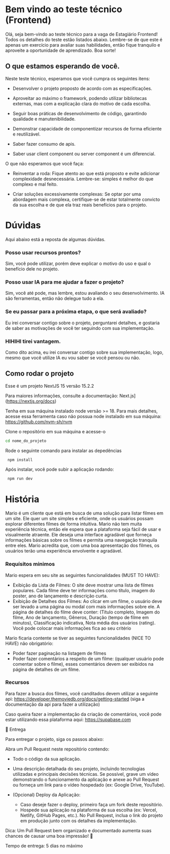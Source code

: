 
# Bem vindo ao teste técnico (Frontend)

Olá, seja bem-vindo ao teste técnico para a vaga de Estagiário Frontend! Todos os detalhes do teste estão listados abaixo. Lembre-se de que este é apenas um exercício para avaliar suas habilidades, então fique tranquilo e aproveite a oportunidade de aprendizado. Boa sorte!
## O que estamos esperando de você.

Neste teste técnico, esperamos que você cumpra os seguintes itens:

- Desenvolver o projeto proposto de acordo com as especificações.

- Aproveitar ao máximo o framework, podendo utilizar bibliotecas externas, mas com a explicação clara do motivo de cada escolha.

- Seguir boas práticas de desenvolvimento de código, garantindo qualidade e manutenibilidade.

- Demonstrar capacidade de componentizar recursos de forma eficiente e reutilizável.

- Saber fazer consumo de apis.

- Saber usar client component ou server component é um diferencial.

O que não esperamos que você faça:

- Reinventar a roda: Fique atento ao que está proposto e evite adicionar complexidade desnecessária. Lembre-se: simples é melhor do que complexo e mal feito.

- Criar soluções excessivamente complexas: Se optar por uma abordagem mais complexa, certifique-se de estar totalmente convicto da sua escolha e de que ela traz reais benefícios para o projeto.



# Dúvidas

Aqui abaixo está a reposta de algumas dúvidas.

### Posso usar recursos prontos?

Sim, você pode utilizar, porém deve explicar o motivo do uso e qual o benefício dele no projeto.

### Posso usar IA para me ajudar a fazer o projeto?

Sim, você até pode, mas lembre, estou avaliando o seu desenvolvimento. IA são ferramentas, então não delegue tudo a ela.

### Se eu passar para a próxima etapa, o que será avaliado? 

Eu irei conversar contigo sobre o projeto, perguntarei detalhes, e gostaria de saber as motivações de você ter seguindo com sua implementação.

### HIHIHI tirei vantagem.

Como dito acima, eu irei conversar contigo sobre sua implementação, logo, mesmo que você utilize IA eu vou saber se você pensou ou não.

## Como rodar o projeto


Esse é um projeto NextJS 15 versão 15.2.2

Para maiores informações, consulte a documentação: Next.js](https://nextjs.org/docs)

Tenha em sua máquina instalado node versão >= 18. Para mais detalhes, acesse essa ferramenta caso não possua node instalado em sua máquina: https://github.com/nvm-sh/nvm

Clone o repositório em sua máquina e acesse-o

```bash
cd nome_do_projeto
```

Rode o seguinte comando para instalar as depedências
```bash
 npm install
```

Após instalar, você pode subir a aplicação rodando: 

```bash
 npm run dev
```


# História

Mario é um cliente que está em busca de uma solução para listar filmes em um site. Ele quer um site simples e eficiente, onde os usuários possam explorar diferentes filmes de forma intuitiva. Mario não tem muita experiência técnica, então ele espera que a plataforma seja fácil de usar e visualmente atraente. Ele deseja uma interface agradável que forneça informações básicas sobre os filmes e permita uma navegação tranquila entre eles. Mario acredita que, com uma boa apresentação dos filmes, os usuários terão uma experiência envolvente e agradável.


### Requísitos minimos 

Mario espera em seu site as seguintes funcionalidades (MUST TO HAVE): 

* Exibição da Lista de Filmes: O site deve mostrar uma lista de filmes populares. Cada filme deve ter informações como título, imagem do poster, ano de lançamento e descrição curta.
* Exibição de Detalhes dos Filmes: Ao clicar em um filme, o usuário deve ser levado a uma página ou modal com mais informações sobre ele. A página de detalhes do filme deve conter: (Título completo, Imagem do filme, Ano de lançamento, Gêneros, Duração (tempo de filme em minutos), Classificação indicativa, Nota média dos usuários (rating). Você pode colocar mais informações fica ao seu critério

Mario ficaria contente se tiver as seguintes funcionalidades (NICE TO HAVE) não obrigatório:

* Poder fazer paginação na listagem de filmes
* Poder fazer comentários a respeito de um filme: (qualquer usuário pode comentar sobre o filme), esses comentários devem ser exibidos na página de detalhes de um filme.


### Recursos

Para fazer a busca dos filmes, você canditados devem utilizar a seguinte api: https://developer.themoviedb.org/docs/getting-started (siga a documentação da api para fazer a utilização)

Caso queira fazer a implementação da criação de comentários, você pode estar utilizando essa plataforma aqui: https://supabase.com


🏁 Entrega

Para entregar o projeto, siga os passos abaixo:

Abra um Pull Request neste repositório contendo:

- Todo o código da sua aplicação.

- Uma descrição detalhada do seu projeto, incluindo tecnologias utilizadas e principais decisões técnicas. Se possível, grave um vídeo demonstrando o funcionamento da aplicação e anexe ao Pull Request ou forneça um link para o vídeo hospedado (ex: Google Drive, YouTube).

- (Opcional) Deploy da Aplicação: 
    - Caso deseje fazer o deploy, primeiro faça um fork deste repositório.
    - Hospede sua aplicação na plataforma de sua escolha (ex: Vercel, Netlify, GitHub Pages, etc.). No Pull Request, inclua o link do projeto em produção junto com os detalhes da implementação.

Dica: Um Pull Request bem organizado e documentado aumenta suas chances de causar uma boa impressão! 🚀

Tempo de entrega: 5 dias no máximo